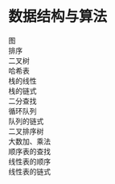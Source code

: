 # 数据结构与算法  
图  
排序  
二叉树  
哈希表   
栈的线性    
栈的链式  
二分查找  
循环队列  
队列的链式      
二叉排序树   
大数加、乘法   
顺序表的查找  
线性表的顺序     
线性表的链式    
